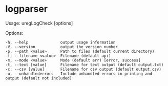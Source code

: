# logparser

  Usage: uregLogCheck [options]

  Options:

    -h, --help              output usage information
    -V, --version           output the version number
    -p, --path <value>      Path to files (default current directory)
    -f, --filename <value>  Filename (default api)
    -m, --mode <value>      Mode (default err) [error, success]
    -t, --text [value]      Filename for text output (default output.txt)
    -c, --csv [value]       Filename for csv output (default output.csv)
    -u, --unhandlederrors   Include unhandled errors in printing and output (default not included)
